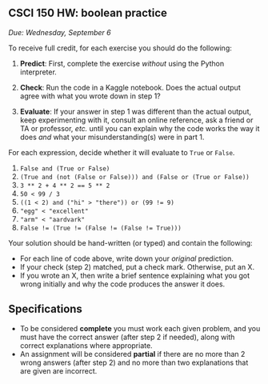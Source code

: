 CSCI 150 HW: boolean practice
-----------------------------

*Due: Wednesday, September 6*

To receive full credit, for each exercise you should do the following:

1. **Predict**: First, complete the exercise *without* using the
   Python interpreter.

2. **Check**: Run the code in a Kaggle notebook.  Does the actual
   output agree with what you wrote down in step 1?

3. **Evaluate**: If your answer in step 1 was different than the
   actual output, keep experimenting with it, consult an online
   reference, ask a friend or TA or professor, *etc.* until you can
   explain why the code works the way it does *and* what your
   misunderstanding(s) were in part 1.

For each expression, decide whether it will evaluate to `True` or
`False`.

1. `False and (True or False)`
2. `(True and (not (False or False))) and (False or (True or False))`
3. `3 ** 2 + 4 ** 2 == 5 ** 2`
4. `50 < 99 / 3`
5. `((1 < 2) and ("hi" > "there")) or (99 != 9)`
6. `"egg" < "excellent"`
7. `"arm" < "aardvark"`
8. `False != (True != (False != (False != True)))`

Your solution should be hand-written (or typed) and contain the following:

- For each line of code above, write down your *original* prediction.
- If your check (step 2) matched, put a check mark. Otherwise, put an X.
- If you wrote an X, then write a brief sentence explaining what you got wrong initially and why the code produces the answer it does.

## Specifications

- To be considered **complete** you must work each given problem, and you must have the correct answer (after step 2 if needed), along with correct explanations where appropriate.
- An assignment will be considered **partial** if there are no more than 2 wrong answers (after step 2) and no more than two explanations that are given are incorrect.


<!---As usual for this semester, you should submit your work as a PDF,
either by creating it on a computer in the first place or by scanning it.-->
